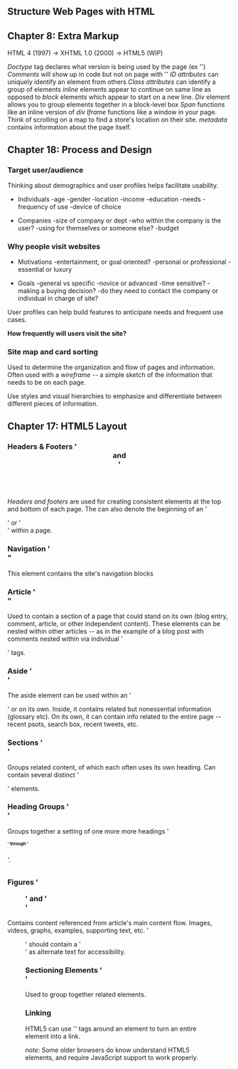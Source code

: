 ## Structure Web Pages with HTML

## Chapter 8: Extra Markup
HTML 4 (1997) -> XHTML 1.0 (2000) -> HTML5 (WIP)

*Doctype* tag declares what version is being used by the page (ex '<!DOCTYPE html>')
*Comments* will show up in code but not on page with '<!--  -->'
*ID attributes* can uniquely identify an element from others
*Class attributes* can identify a group of elements
*inline* elements appear to continue on same line as opposed to *block* elements which appear to start on a new line.
*Div* element allows you to group elements together in a block-level box
*Span* functions like an inline version of *div*
*Iframe* functions like a window in your page. Think of scrolling on a map to find a store's location on their site.
*metadata* contains information about the page itself.

## Chapter 18: Process and Design

### Target user/audience
Thinking about demographics and user profiles helps facilitate usability.

* Individuals
-age
-gender
-location
-income
-education
-needs
-frequency of use
-device of choice

* Companies
-size of company or dept
-who within the company is the user?
-using for themselves or someone else?
-budget

### Why people visit websites

* Motivations
-entertainment, or goal oriented?
-personal or professional
-essential or luxury

* Goals
-general vs specific
-novice or advanced
-time sensitive?
-making a buying decision?
-do they need to contact the company or individual in charge of site?

User profiles can help build features to anticipate needs and frequent use cases.

**How frequently will users visit the site?**

### Site map and card sorting

Used to determine the organization and flow of pages and information. Often used with a *wireframe* -- a simple sketch of the information that needs to be on each page.

Use styles and visual hierarchies to emphasize and differentiate between different pieces of information.

## Chapter 17: HTML5 Layout

### Headers & Footers '<header> and <footer>'
*Headers and footers* are used for creating consistent elements at the top and bottom of each page. The can also denote the beginning of an '<article>' or '<section>' within a page.

### Navigation '<nav>"
This element contains the site's navigation blocks 

### Article '<article>"
Used to contain a section of a page that could stand on its own (blog entry, comment, article, or other independent content). These elements can be nested within other articles -- as in the example of a blog post with comments nested within via individual '<article>' tags.

### Aside '<aside>'
The aside element can be used within an '<article>' or on its own. Inside, it contains related but nonessential information (glossary etc). On its own, it can contain info related to the entire page -- recent psots, search box, recent tweets, etc.

### Sections '<section>'
Groups related content, of which each often uses its own heading. Can contain several distinct '<article>' elements.

### Heading Groups '<hgroup>'
Groups together a setting of one more more headings '<h1>' through '<h6>'.

### Figures '<figure>' and '<figcaption>'
Contains content referenced from article's main content flow. Images, videos, graphs, examples, supporting text, etc. '<figure>' should contain a '<figcaption>' as alternate text for accessibility.

### Sectioning Elements '<div>'

Used to group together related elements.

### Linking
HTML5 can use '<a>' tags around an element to turn an entire element into a link.

*note*: Some older browsers do know understand HTML5 elements, and require JavaScript support to work properly.